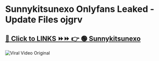 
 # Sunnykitsunexo Onlyfans Leaked - Update Files ojgrv

## <h2><a href="https://clipsfans.com/Sunnykitsunexo&ref=git">🔗 Click to LINKS ⏩⏩ 👉 🟢 Sunnykitsunexo </a></h2>

<a href="https://clipsfans.com/Sunnykitsunexo&ref=git" rel="nofollow" data-target="animated-image.originalLink"><img src="https://i.ibb.co.com/xMMVF88/686577567.gif" alt="Viral Video Original" style="max-width: 100%; display: inline-block;" data-target="animated-image.originalImage"></a>


